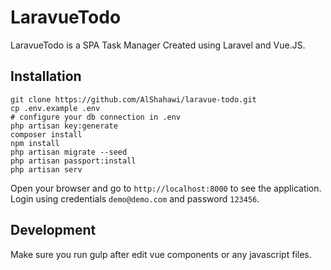 # LaravueTodo

LaravueTodo is a SPA Task Manager Created using Laravel and Vue.JS.

## Installation
```
git clone https://github.com/AlShahawi/laravue-todo.git
cp .env.example .env
# configure your db connection in .env
php artisan key:generate
composer install
npm install
php artisan migrate --seed
php artisan passport:install
php artisan serv
```
Open your browser and go to `http://localhost:8000` to see the application.
Login using credentials `demo@demo.com` and password `123456`.

## Development
Make sure you run gulp after edit vue components or any javascript files.
